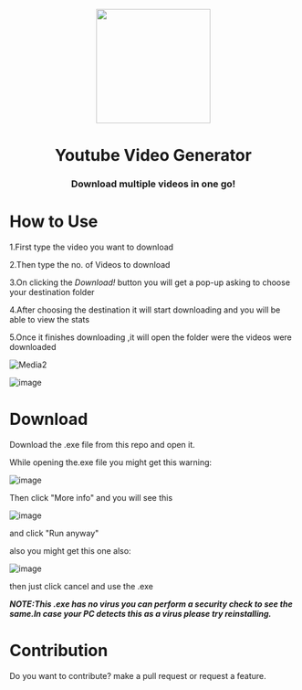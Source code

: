 

<div align="center">
    <br />
    <img src="https://user-images.githubusercontent.com/84425771/133885772-cfe73fc1-f741-48dd-8b60-a07ff2faa364.png" width="200"/>
    <h1>Youtube Video Generator</h1>
    <h3>Download multiple videos in one go!</h3>
</div>

# How to Use
1.First type the video you want to download

2.Then type the no. of Videos to download

3.On clicking the *Download!* button you will get a pop-up asking to choose your destination folder

4.After choosing the destination it will start downloading and you will be able to view the stats 

5.Once it finishes downloading ,it will open the folder were the videos were downloaded

![Media2](https://user-images.githubusercontent.com/84425771/133887683-fe1355b2-0a6c-465d-b87e-57cfbd49d312.gif)

![image](https://user-images.githubusercontent.com/84425771/133887689-f0c369f1-175c-48d0-9bb0-fd31c8828416.png)
# Download
Download the .exe file from this repo and open it.

While opening the.exe file you might get this warning:

![image](https://user-images.githubusercontent.com/84425771/133887912-1936af7f-f517-4a3b-ab1c-d8d38928c082.png)

Then click "More info" and you will see this

![image](https://user-images.githubusercontent.com/84425771/133887940-bb1b3386-48c1-463e-9904-12be439cd5be.png)

and click "Run anyway"

also you might get this one also:

 ![image](https://user-images.githubusercontent.com/84425771/133888001-70311811-9177-4ff6-b66a-ee062a260c30.png)

then just click cancel and use the .exe 

***NOTE:This .exe has no virus you can perform a security check to see the same.In case your PC detects this as a virus please try reinstalling.***

# Contribution

Do you want to  contribute? make a pull request or request a feature.

